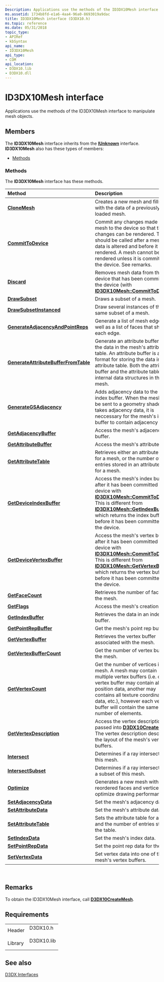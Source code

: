 ```yaml
---
Description: Applications use the methods of the ID3DX10Mesh interface to manipulate mesh objects.
ms.assetid: 1734b8fd-e1a6-4aa4-96a0-8693019a9dac
title: ID3DX10Mesh interface (D3DX10.h)
ms.topic: reference
ms.date: 05/31/2018
topic_type: 
- APIRef
- kbSyntax
api_name: 
- ID3DX10Mesh
api_type: 
- COM
api_location: 
- D3DX10.lib
- D3DX10.dll
---
```


# ID3DX10Mesh interface

Applications use the methods of the ID3DX10Mesh interface to manipulate mesh objects.

## Members

The **ID3DX10Mesh** interface inherits from the [**IUnknown**](/windows/win32/api/unknwn/nn-unknwn-iunknown) interface. **ID3DX10Mesh** also has these types of members:

-   [Methods](#methods)

### Methods

The **ID3DX10Mesh** interface has these methods.



| Method                                                                                   | Description                                                                                                                                                                                                                                                                                                                          |
|:-----------------------------------------------------------------------------------------|:-------------------------------------------------------------------------------------------------------------------------------------------------------------------------------------------------------------------------------------------------------------------------------------------------------------------------------------|
| [**CloneMesh**](id3dx10mesh-clonemesh.md)                                               | Creates a new mesh and fills it with the data of a previously loaded mesh.<br/>                                                                                                                                                                                                                                                |
| [**CommitToDevice**](id3dx10mesh-committodevice.md)                                     | Commit any changes made to a mesh to the device so that the changes can be rendered. This should be called after a mesh's data is altered and before it is rendered. A mesh cannot be rendered unless it is committed to the device. See remarks.<br/>                                                                         |
| [**Discard**](id3dx10mesh-discard.md)                                                   | Removes mesh data from the device that has been committed to the device (with [**ID3DX10Mesh::CommitToDevice**](id3dx10mesh-committodevice.md)).<br/>                                                                                                                                                                         |
| [**DrawSubset**](id3dx10mesh-drawsubset.md)                                             | Draws a subset of a mesh.<br/>                                                                                                                                                                                                                                                                                                 |
| [**DrawSubsetInstanced**](id3dx10mesh-drawsubsetinstanced.md)                           | Draw several instances of the same subset of a mesh.<br/>                                                                                                                                                                                                                                                                      |
| [**GenerateAdjacencyAndPointReps**](id3dx10mesh-generateadjacencyandpointreps.md)       | Generate a list of mesh edges, as well as a list of faces that share each edge.<br/>                                                                                                                                                                                                                                           |
| [**GenerateAttributeBufferFromTable**](id3dx10mesh-generateattributebufferfromtable.md) | Generate an attribute buffer from the data in the mesh's attribute table. An attribute buffer is another format for storing the data in the attribute table. Both the attribute buffer and the attribute table are internal data structures in the mesh.<br/>                                                                  |
| [**GenerateGSAdjacency**](id3dx10mesh-generategsadjacency.md)                           | Adds adjacency data to the mesh's index buffer. When the mesh is to be sent to a geometry shader that takes adjacency data, it is neccessary for the mesh's index buffer to contain adjacency data.<br/>                                                                                                                       |
| [**GetAdjacencyBuffer**](id3dx10mesh-getadjacencybuffer.md)                             | Access the mesh's adjacency buffer.<br/>                                                                                                                                                                                                                                                                                       |
| [**GetAttributeBuffer**](id3dx10mesh-getattributebuffer.md)                             | Access the mesh's attribute buffer.<br/>                                                                                                                                                                                                                                                                                       |
| [**GetAttributeTable**](id3dx10mesh-getattributetable.md)                               | Retrieves either an attribute table for a mesh, or the number of entries stored in an attribute table for a mesh.<br/>                                                                                                                                                                                                         |
| [**GetDeviceIndexBuffer**](id3dx10mesh-getdeviceindexbuffer.md)                         | Access the mesh's index buffer after it has been committed to the device with [**ID3DX10Mesh::CommitToDevice**](id3dx10mesh-committodevice.md). This is different from [**ID3DX10Mesh::GetIndexBuffer**](id3dx10mesh-getindexbuffer.md), which returns the index buffer before it has been committed to the device.<br/>     |
| [**GetDeviceVertexBuffer**](id3dx10mesh-getdevicevertexbuffer.md)                       | Access the mesh's vertex buffer after it has been committed to the device with [**ID3DX10Mesh::CommitToDevice**](id3dx10mesh-committodevice.md). This is different from [**ID3DX10Mesh::GetVertexBuffer**](id3dx10mesh-getvertexbuffer.md), which returns the vertex buffer before it has been committed to the device.<br/> |
| [**GetFaceCount**](id3dx10mesh-getfacecount.md)                                         | Retrieves the number of faces in the mesh.<br/>                                                                                                                                                                                                                                                                                |
| [**GetFlags**](id3dx10mesh-getflags.md)                                                 | Access the mesh's creation flags.<br/>                                                                                                                                                                                                                                                                                         |
| [**GetIndexBuffer**](id3dx10mesh-getindexbuffer.md)                                     | Retrieves the data in an index buffer.<br/>                                                                                                                                                                                                                                                                                    |
| [**GetPointRepBuffer**](id3dx10mesh-getpointrepbuffer.md)                               | Get the mesh's point rep buffer.<br/>                                                                                                                                                                                                                                                                                          |
| [**GetVertexBuffer**](id3dx10mesh-getvertexbuffer.md)                                   | Retrieves the vertex buffer associated with the mesh.<br/>                                                                                                                                                                                                                                                                     |
| [**GetVertexBufferCount**](id3dx10mesh-getvertexbuffercount.md)                         | Get the number of vertex buffers in the mesh.<br/>                                                                                                                                                                                                                                                                             |
| [**GetVertexCount**](id3dx10mesh-getvertexcount.md)                                     | Get the number of vertices in the mesh. A mesh may contain multiple vertex buffers (i.e. one vertex buffer may contain all position data, another may contains all texture coordinate data, etc.), however each vertex buffer will contain the same number of elements.<br/>                                                   |
| [**GetVertexDescription**](id3dx10mesh-getvertexdescription.md)                         | Access the vertex description passed into [**D3DX10CreateMesh**](d3d10-d3dx10createmesh.md). The vertex description describes the layout of the mesh's vertex buffers.<br/>                                                                                                                                                   |
| [**Intersect**](id3dx10mesh-intersect.md)                                               | Determines if a ray intersects with this mesh.<br/>                                                                                                                                                                                                                                                                            |
| [**IntersectSubset**](id3dx10mesh-intersectsubset.md)                                   | Determines if a ray intersects with a subset of this mesh.<br/>                                                                                                                                                                                                                                                                |
| [**Optimize**](id3dx10mesh-optimize.md)                                                 | Generates a new mesh with reordered faces and vertices to optimize drawing performance.<br/>                                                                                                                                                                                                                                   |
| [**SetAdjacencyData**](id3dx10mesh-setadjacencydata.md)                                 | Set the mesh's adjacency data.<br/>                                                                                                                                                                                                                                                                                            |
| [**SetAttributeData**](id3dx10mesh-setattributedata.md)                                 | Set the mesh's attribute data.<br/>                                                                                                                                                                                                                                                                                            |
| [**SetAttributeTable**](id3dx10mesh-setattributetable.md)                               | Sets the attribute table for a mesh and the number of entries stored in the table.<br/>                                                                                                                                                                                                                                        |
| [**SetIndexData**](id3dx10mesh-setindexdata.md)                                         | Set the mesh's index data.<br/>                                                                                                                                                                                                                                                                                                |
| [**SetPointRepData**](id3dx10mesh-setpointrepdata.md)                                   | Set the point rep data for the mesh.<br/>                                                                                                                                                                                                                                                                                      |
| [**SetVertexData**](id3dx10mesh-setvertexdata.md)                                       | Set vertex data into one of the mesh's vertex buffers.<br/>                                                                                                                                                                                                                                                                    |



 

## Remarks

To obtain the ID3DX10Mesh interface, call [**D3DX10CreateMesh**](d3d10-d3dx10createmesh.md).

## Requirements



|                    |                                                                                       |
|--------------------|---------------------------------------------------------------------------------------|
| Header<br/>  | <dl> <dt>D3DX10.h</dt> </dl>   |
| Library<br/> | <dl> <dt>D3DX10.lib</dt> </dl> |



## See also

<dl> <dt>

[D3DX Interfaces](d3d10-graphics-reference-d3dx10-interfaces.md)
</dt> </dl>

 

 